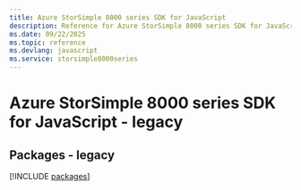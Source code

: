 ```yaml
---
title: Azure StorSimple 8000 series SDK for JavaScript
description: Reference for Azure StorSimple 8000 series SDK for JavaScript
ms.date: 09/22/2025
ms.topic: reference
ms.devlang: javascript
ms.service: storsimple8000series
---
```

# Azure StorSimple 8000 series SDK for JavaScript - legacy
## Packages - legacy
[!INCLUDE [packages](storsimple-8000-series-index.md)]
